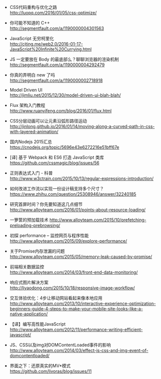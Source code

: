 
- CSS代码重构与优化之路  
http://luopq.com/2016/01/05/css-optimize/

- 你可能不知道的 C++  
http://segmentfault.com/a/1190000004301563

- JavaScript 无穷柯里化  
http://cjting.me/web2.0/2016-01-17-JavaScript%20Infinite%20Currying.html

- JS 一定要放在 Body 的最底部么？聊聊浏览器的渲染机制  
http://segmentfault.com/a/1190000004292479

- 你真的弄明白 new 了吗   
http://segmentfault.com/a/1190000002718918

- Model Driven UI   
http://jimliu.net/2015/12/30/model-driven-ui-blah-blah/

- Flux 架构入门教程  
http://www.ruanyifeng.com/blog/2016/01/flux.html

- CSS分层动画可以让元素沿弧形路径运动  
http://jinlong.github.io/2016/01/14/moving-along-a-curved-path-in-css-with-layered-animation/

- 国内Nodejs 2015汇总  
https://cnodejs.org/topic/5696e43e6272216e51bff67e

- [译] 基于 Webpack 和 ES6 打造 JavaScript 类库  
https://github.com/cssmagic/blog/issues/56

- 正则表达式入门 - 科普  
http://www.w3ctrain.com/2015/10/13/regular-expressions-introduction/

- 如何改进工作流以实现一份设计稿支持多个尺寸？  
https://www.zhihu.com/question/25308946/answer/32240185

- 研究首屏时间？你先要知道这几点细节  
http://www.alloyteam.com/2016/01/points-about-resource-loading/

- 一箩筐的预加载技术 
http://www.alloyteam.com/2015/10/prefetching-preloading-prebrowsing/

- 初探 performance – 监控网页与程序性能  
http://www.alloyteam.com/2015/09/explore-performance/

- 关于Promise内存泄漏的问题  
http://www.alloyteam.com/2015/05/memory-leak-caused-by-promise/

- 前端相关数据监控  
http://www.alloyteam.com/2014/03/front-end-data-monitoring/

- 响应式图片解决方案  
http://liyaodong.com/2015/10/18/responsive-image-workflow/

- 交互体验优化：4步让移动网站看起来像本地应用  
http://www.alloyteam.com/2013/10/interactive-experience-optimization-beginners-guide-4-steps-to-make-your-mobile-site-looks-like-a-native-application/

- 【译】编写高性能JavaScript  
http://www.alloyteam.com/2012/11/performance-writing-efficient-javascript/

- JS、CSS以及img对DOMContentLoaded事件的影响  
http://www.alloyteam.com/2014/03/effect-js-css-and-img-event-of-domcontentloaded/

- 界面之下：还原真实的MV*模式  
https://github.com/livoras/blog/issues/11


